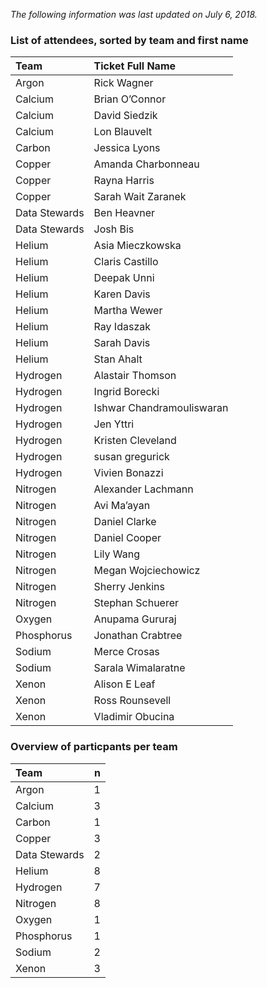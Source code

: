 *The following information was last updated on July 6, 2018.*

### List of attendees, sorted by team and first name

<table class="table table-striped">
<thead>
<tr class="header">
<th style="text-align: left;">Team</th>
<th style="text-align: left;">Ticket Full Name</th>
</tr>
</thead>
<tbody>
<tr class="odd">
<td style="text-align: left;">Argon</td>
<td style="text-align: left;">Rick Wagner</td>
</tr>
<tr class="even">
<td style="text-align: left;">Calcium</td>
<td style="text-align: left;">Brian O’Connor</td>
</tr>
<tr class="odd">
<td style="text-align: left;">Calcium</td>
<td style="text-align: left;">David Siedzik</td>
</tr>
<tr class="even">
<td style="text-align: left;">Calcium</td>
<td style="text-align: left;">Lon Blauvelt</td>
</tr>
<tr class="odd">
<td style="text-align: left;">Carbon</td>
<td style="text-align: left;">Jessica Lyons</td>
</tr>
<tr class="even">
<td style="text-align: left;">Copper</td>
<td style="text-align: left;">Amanda Charbonneau</td>
</tr>
<tr class="odd">
<td style="text-align: left;">Copper</td>
<td style="text-align: left;">Rayna Harris</td>
</tr>
<tr class="even">
<td style="text-align: left;">Copper</td>
<td style="text-align: left;">Sarah Wait Zaranek</td>
</tr>
<tr class="odd">
<td style="text-align: left;">Data Stewards</td>
<td style="text-align: left;">Ben Heavner</td>
</tr>
<tr class="even">
<td style="text-align: left;">Data Stewards</td>
<td style="text-align: left;">Josh Bis</td>
</tr>
<tr class="odd">
<td style="text-align: left;">Helium</td>
<td style="text-align: left;">Asia Mieczkowska</td>
</tr>
<tr class="even">
<td style="text-align: left;">Helium</td>
<td style="text-align: left;">Claris Castillo</td>
</tr>
<tr class="odd">
<td style="text-align: left;">Helium</td>
<td style="text-align: left;">Deepak Unni</td>
</tr>
<tr class="even">
<td style="text-align: left;">Helium</td>
<td style="text-align: left;">Karen Davis</td>
</tr>
<tr class="odd">
<td style="text-align: left;">Helium</td>
<td style="text-align: left;">Martha Wewer</td>
</tr>
<tr class="even">
<td style="text-align: left;">Helium</td>
<td style="text-align: left;">Ray Idaszak</td>
</tr>
<tr class="odd">
<td style="text-align: left;">Helium</td>
<td style="text-align: left;">Sarah Davis</td>
</tr>
<tr class="even">
<td style="text-align: left;">Helium</td>
<td style="text-align: left;">Stan Ahalt</td>
</tr>
<tr class="odd">
<td style="text-align: left;">Hydrogen</td>
<td style="text-align: left;">Alastair Thomson</td>
</tr>
<tr class="even">
<td style="text-align: left;">Hydrogen</td>
<td style="text-align: left;">Ingrid Borecki</td>
</tr>
<tr class="odd">
<td style="text-align: left;">Hydrogen</td>
<td style="text-align: left;">Ishwar Chandramouliswaran</td>
</tr>
<tr class="even">
<td style="text-align: left;">Hydrogen</td>
<td style="text-align: left;">Jen Yttri</td>
</tr>
<tr class="odd">
<td style="text-align: left;">Hydrogen</td>
<td style="text-align: left;">Kristen Cleveland</td>
</tr>
<tr class="even">
<td style="text-align: left;">Hydrogen</td>
<td style="text-align: left;">susan gregurick</td>
</tr>
<tr class="odd">
<td style="text-align: left;">Hydrogen</td>
<td style="text-align: left;">Vivien Bonazzi</td>
</tr>
<tr class="even">
<td style="text-align: left;">Nitrogen</td>
<td style="text-align: left;">Alexander Lachmann</td>
</tr>
<tr class="odd">
<td style="text-align: left;">Nitrogen</td>
<td style="text-align: left;">Avi Ma’ayan</td>
</tr>
<tr class="even">
<td style="text-align: left;">Nitrogen</td>
<td style="text-align: left;">Daniel Clarke</td>
</tr>
<tr class="odd">
<td style="text-align: left;">Nitrogen</td>
<td style="text-align: left;">Daniel Cooper</td>
</tr>
<tr class="even">
<td style="text-align: left;">Nitrogen</td>
<td style="text-align: left;">Lily Wang</td>
</tr>
<tr class="odd">
<td style="text-align: left;">Nitrogen</td>
<td style="text-align: left;">Megan Wojciechowicz</td>
</tr>
<tr class="even">
<td style="text-align: left;">Nitrogen</td>
<td style="text-align: left;">Sherry Jenkins</td>
</tr>
<tr class="odd">
<td style="text-align: left;">Nitrogen</td>
<td style="text-align: left;">Stephan Schuerer</td>
</tr>
<tr class="even">
<td style="text-align: left;">Oxygen</td>
<td style="text-align: left;">Anupama Gururaj</td>
</tr>
<tr class="odd">
<td style="text-align: left;">Phosphorus</td>
<td style="text-align: left;">Jonathan Crabtree</td>
</tr>
<tr class="even">
<td style="text-align: left;">Sodium</td>
<td style="text-align: left;">Merce Crosas</td>
</tr>
<tr class="odd">
<td style="text-align: left;">Sodium</td>
<td style="text-align: left;">Sarala Wimalaratne</td>
</tr>
<tr class="even">
<td style="text-align: left;">Xenon</td>
<td style="text-align: left;">Alison E Leaf</td>
</tr>
<tr class="odd">
<td style="text-align: left;">Xenon</td>
<td style="text-align: left;">Ross Rounsevell</td>
</tr>
<tr class="even">
<td style="text-align: left;">Xenon</td>
<td style="text-align: left;">Vladimir Obucina</td>
</tr>
</tbody>
</table>

### Overview of particpants per team

<table class="table table-striped">
<thead>
<tr class="header">
<th style="text-align: left;">Team</th>
<th style="text-align: right;">n</th>
</tr>
</thead>
<tbody>
<tr class="odd">
<td style="text-align: left;">Argon</td>
<td style="text-align: right;">1</td>
</tr>
<tr class="even">
<td style="text-align: left;">Calcium</td>
<td style="text-align: right;">3</td>
</tr>
<tr class="odd">
<td style="text-align: left;">Carbon</td>
<td style="text-align: right;">1</td>
</tr>
<tr class="even">
<td style="text-align: left;">Copper</td>
<td style="text-align: right;">3</td>
</tr>
<tr class="odd">
<td style="text-align: left;">Data Stewards</td>
<td style="text-align: right;">2</td>
</tr>
<tr class="even">
<td style="text-align: left;">Helium</td>
<td style="text-align: right;">8</td>
</tr>
<tr class="odd">
<td style="text-align: left;">Hydrogen</td>
<td style="text-align: right;">7</td>
</tr>
<tr class="even">
<td style="text-align: left;">Nitrogen</td>
<td style="text-align: right;">8</td>
</tr>
<tr class="odd">
<td style="text-align: left;">Oxygen</td>
<td style="text-align: right;">1</td>
</tr>
<tr class="even">
<td style="text-align: left;">Phosphorus</td>
<td style="text-align: right;">1</td>
</tr>
<tr class="odd">
<td style="text-align: left;">Sodium</td>
<td style="text-align: right;">2</td>
</tr>
<tr class="even">
<td style="text-align: left;">Xenon</td>
<td style="text-align: right;">3</td>
</tr>
</tbody>
</table>